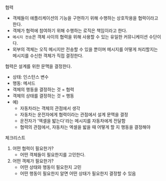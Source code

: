 
협력
- 객체들이 애플리케이션의 기능을 구현하기 위해 수행하는 상호작용을 협력이라고 한다.
- 객체가 협력에 참여하기 위해 수행하는 로직은 책임이라고 한다.
- `메시지 전송`은 객체 사이의 협력을 위해 사용할 수 있는 유일한 커뮤니케이션 수단이다.
- 외부의 객체는 오직 메시지만 전송할 수 있을 뿐이며 메시지를 어떻게 처리할지는 메시지를 수신한 객체가 직접 결정한다.



협력은 설계를 위한 문맥을 결정한다.
- 상태: 인스턴스 변수
- 행동: 메서드
- 객체의 행동을 결정하는 것 = 협력
- 객체의 상태를 결정하는 것 = 행동
- 예)
	- 자동차라는 객체의 관점에서 생각
	- 자동차는 운전자에게 협력이라는 관점에서 설계 문맥을 결정
	- 운전자가 '엑셀을 밟는다'라는 메시지를 자동차에게 전달함
	- 협력의 관점에서, 자동차는 엑셀을 밟을 때 어떻게 할 지 행동을 결정해야













체크리스트
1. 어떤 협력이 필요한가?
	- 어떤 객체들이 필요한지를 고민한다.
2. 어떤 객체가 필요한가?
	- 어떤 상태와 행동이 필요한지 고민
	- 어떤 행동이 필요한지 알면 어떤 상태가 필요한지 결정할 수 있음

